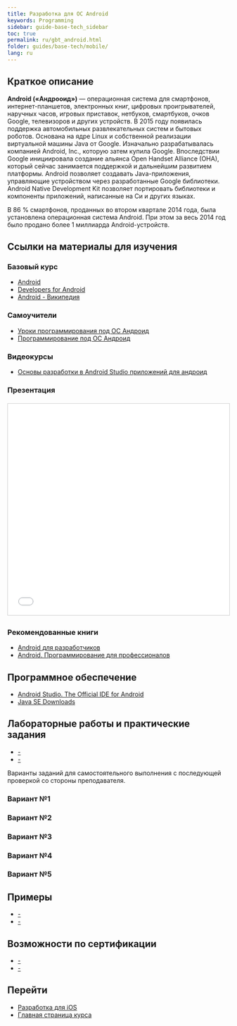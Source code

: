 ```yaml
---
title: Разработка для ОС Android
keywords: Programming
sidebar: guide-base-tech_sidebar
toc: true
permalink: ru/gbt_android.html
folder: guides/base-tech/mobile/
lang: ru
---
```


## Краткое описание

**Android («Андрооид»)** — операционная система для смартфонов, интернет-планшетов, электронных книг, цифровых проигрывателей, наручных часов, игровых приставок, нетбуков, смартбуков, очков Google, телевизоров и других устройств. В 2015 году появилась поддержка автомобильных развлекательных систем и бытовых роботов. Основана на ядре Linux и собственной реализации виртуальной машины Java от Google. Изначально разрабатывалась компанией Android, Inc., которую затем купила Google. Впоследствии Google инициировала создание альянса Open Handset Alliance (OHA), который сейчас занимается поддержкой и дальнейшим развитием платформы. Android позволяет создавать Java-приложения, управляющие устройством через разработанные Google библиотеки. Android Native Development Kit позволяет портировать библиотеки и компоненты приложений, написанные на Си и других языках.

В 86 % смартфонов, проданных во втором квартале 2014 года, была установлена операционная система Android. При этом за весь 2014 год было продано более 1 миллиарда Android-устройств.

##  Ссылки на материалы для изучения

### Базовый курс

* [Android](https://www.android.com/intl/ru_ru/)
* [Developers for Android](https://developer.android.com/index.html)
* [Android - Википедия](https://ru.wikipedia.org/wiki/Android)

### Самоучители

* [Уроки программирования под ОС Андроид](http://startandroid.ru/ru/uroki/vse-uroki-spiskom.html)
* [Программирование под ОС Андроид](https://metanit.com/java/android/)

### Видеокурсы

* [Основы разработки в Android Studio приложений для андроид](https://www.youtube.com/playlist?list=PLyfVjOYzujugap6Rf3ETNKkx4v9ePllNK)

### Презентация

<div class="thumb-wrap" style="margin-top: 20px; margin-bottom: 20px">
    <iframe src="//www.slideshare.net/slideshow/embed_code/key/5UHG988FqV0fYs" width="854" height="480" frameborder="0" marginwidth="0" marginheight="0" scrolling="no" style="border:1px solid #CCC; border-width:1px; margin-bottom:5px; max-width: 100%;" allowfullscreen> </iframe>
</div>

### Рекомендованные книги

* [Android для разработчиков](http://www.ozon.ru/context/detail/id/136331151/)
* [Android. Программирование для профессионалов](http://www.ozon.ru/context/detail/id/136792911/)

## Программное обеспечение

* [Android Studio. The Official IDE for Android](https://developer.android.com/studio/index.html)
* [Java SE Downloads](http://www.oracle.com/technetwork/java/javase/downloads/index.html)

## Лабораторные работы и практические задания

* [-]()
* [-]()

Варианты заданий для самостоятельного выполнения с последующей проверкой со стороны преподавателя.

### Вариант №1

### Вариант №2

### Вариант №3

### Вариант №4

### Вариант №5

## Примеры

* [-]()
* [-]()

## Возможности по сертификации

* [-]()
* [-]()

## Перейти

* [Разработка для iOS](gbt_ios.html)
* [Главная страница курса](gbt_landing-page.html)